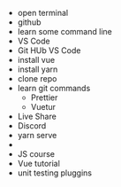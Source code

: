 - open terminal
- github
- learn some command line
- VS Code
- Git HUb VS Code
- install vue
- install yarn
- clone repo
- learn git commands
  - Prettier
  - Vuetur 
- Live Share
- Discord
- yarn serve 
- 
- JS course
- Vue tutorial
- unit testing pluggins

